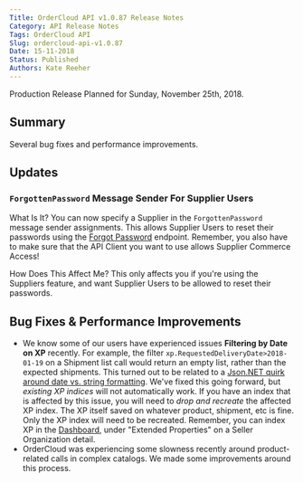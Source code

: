 ```yaml
---
Title: OrderCloud API v1.0.87 Release Notes
Category: API Release Notes
Tags: OrderCloud API
Slug: ordercloud-api-v1.0.87
Date: 15-11-2018
Status: Published
Authors: Kate Reeher
---
```

Production Release Planned for Sunday, November 25th, 2018.

## Summary

Several bug fixes and performance improvements.

## Updates

### `ForgottenPassword` Message Sender For Supplier Users

What Is It?
    You can now specify a Supplier in the `ForgottenPassword` message sender assignments. This allows Supplier Users to reset their passwords using the [Forgot Password](https://developer.ordercloud.io/documentation/api-reference/AuthenticationAndAuthorization/SecurityProfiles/SaveAssignment) endpoint. Remember, you also have to make sure that the API Client you want to use allows Supplier Commerce Access!

How Does This Affect Me?
    This only affects you if you're using the Suppliers feature, and want Supplier Users to be allowed to reset their passwords.

## Bug Fixes & Performance Improvements

- We know some of our users have experienced issues **Filtering by Date on XP** recently. For example, the filter `xp.RequestedDeliveryDate>2018-01-19` on a Shipment list call would return an empty list, rather than the expected shipments. This turned out to be related to a [Json.NET quirk around date vs. string formatting](https://github.com/JamesNK/Newtonsoft.Json/issues/862). We've fixed this going forward, but *existing XP indices* will not automatically work. If you have an index that is affected by this issue, you will need to *drop and recreate* the affected XP index. The XP itself saved on whatever product, shipment, etc is fine. Only the XP index will need to be recreated. Remember, you can index XP in the [Dashboard](), under "Extended Properties" on a Seller Organization detail.
- OrderCloud was experiencing some slowness recently around product-related calls in complex catalogs. We made some improvements around this process.



